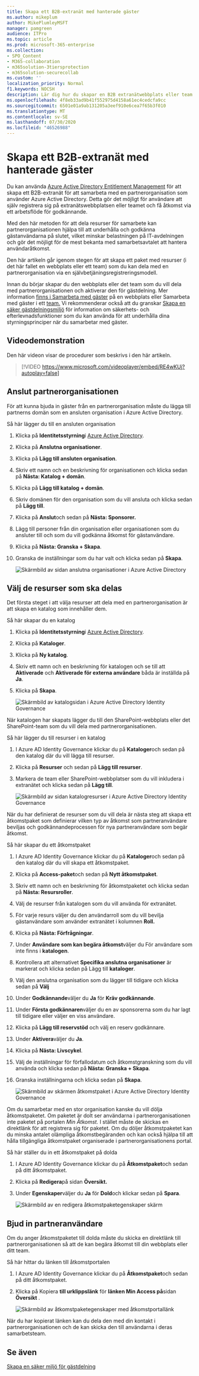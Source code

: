 ```yaml
---
title: Skapa ett B2B-extranät med hanterade gäster
ms.author: mikeplum
author: MikePlumleyMSFT
manager: pamgreen
audience: ITPro
ms.topic: article
ms.prod: microsoft-365-enterprise
ms.collection:
- SPO_Content
- M365-collaboration
- m365solution-3tiersprotection
- m365solution-securecollab
ms.custom: ''
localization_priority: Normal
f1.keywords: NOCSH
description: Lär dig hur du skapar en B2B extranätwebbplats eller team med hanterade gästanvändare från en partnerorganisation.
ms.openlocfilehash: 4f8eb33ad9b41f552975d4158a61ec4cedcfa9cc
ms.sourcegitcommit: 6501e01a9ab131205a3eef910e6cea7f65b3f010
ms.translationtype: MT
ms.contentlocale: sv-SE
ms.lasthandoff: 07/30/2020
ms.locfileid: "46526988"
---
```

# <a name="create-a-b2b-extranet-with-managed-guests"></a>Skapa ett B2B-extranät med hanterade gäster

Du kan använda [Azure Active Directory Entitlement Management](https://docs.microsoft.com/azure/active-directory/governance/entitlement-management-overview) för att skapa ett B2B-extranät för att samarbeta med en partnerorganisation som använder Azure Active Directory. Detta gör det möjligt för användare att själv registrera sig på extranätswebbplatsen eller teamet och få åtkomst via ett arbetsflöde för godkännande.

Med den här metoden för att dela resurser för samarbete kan partnerorganisationen hjälpa till att underhålla och godkänna gästanvändarna på slutet, vilket minskar belastningen på IT-avdelningen och gör det möjligt för de mest bekanta med samarbetsavtalet att hantera användaråtkomst.

Den här artikeln går igenom stegen för att skapa ett paket med resurser (i det här fallet en webbplats eller ett team) som du kan dela med en partnerorganisation via en självbetjäningsregistreringsmodell. 

Innan du börjar skapar du den webbplats eller det team som du vill dela med partnerorganisationen och aktiverar den för gästdelning. Mer information [finns i Samarbeta med gäster](collaborate-in-site.md) på en webbplats eller Samarbeta med gäster i ett [team.](collaborate-as-team.md) Vi rekommenderar också att du granskar [Skapa en säker gästdelningsmiljö](create-secure-guest-sharing-environment.md) för information om säkerhets- och efterlevnadsfunktioner som du kan använda för att underhålla dina styrningsprinciper när du samarbetar med gäster.

## <a name="video-demonstration"></a>Videodemonstration

Den här videon visar de procedurer som beskrivs i den här artikeln.

> [!VIDEO https://www.microsoft.com/videoplayer/embed/RE4wKUj?autoplay=false]

## <a name="connect-the-partner-organization"></a>Anslut partnerorganisationen

För att kunna bjuda in gäster från en partnerorganisation måste du lägga till partnerns domän som en ansluten organisation i Azure Active Directory.

Så här lägger du till en ansluten organisation
1. Klicka på **Identitetsstyrning**i [Azure Active Directory](https://aad.portal.azure.com).
2. Klicka på **Anslutna organisationer**.
4. Klicka på **Lägg till ansluten organisation**.
5. Skriv ett namn och en beskrivning för organisationen och klicka sedan på **Nästa: Katalog + domän**.
6. Klicka på **Lägg till katalog + domän**.
7. Skriv domänen för den organisation som du vill ansluta och klicka sedan på **Lägg till**.
8. Klicka på **Anslut**och sedan på **Nästa: Sponsorer.**
9. Lägg till personer från din organisation eller organisationen som du ansluter till och som du vill godkänna åtkomst för gästanvändare.
10. Klicka på **Nästa: Granska + Skapa**.
11. Granska de inställningar som du har valt och klicka sedan på **Skapa**.

    ![Skärmbild av sidan anslutna organisationer i Azure Active Directory](../media/identity-governance-connected-organizations.png)

## <a name="choose-the-resources-to-share"></a>Välj de resurser som ska delas

Det första steget i att välja resurser att dela med en partnerorganisation är att skapa en katalog som innehåller dem.

Så här skapar du en katalog
1. Klicka på **Identitetsstyrning**i [Azure Active Directory](https://aad.portal.azure.com).
2. Klicka på **Kataloger**.
3. Klicka på **Ny katalog**.
4. Skriv ett namn och en beskrivning för katalogen och se till att **Aktiverade** och **Aktiverade för externa användare** båda är inställda på **Ja**.
5. Klicka på **Skapa**.

   ![Skärmbild av katalogsidan i Azure Active Directory Identity Governance](../media/identity-governance-catalogs.png)

När katalogen har skapats lägger du till den SharePoint-webbplats eller det SharePoint-team som du vill dela med partnerorganisationen.

Så här lägger du till resurser i en katalog
1. I Azure AD Identity Governance klickar du på **Kataloger**och sedan på den katalog där du vill lägga till resurser.
2. Klicka på **Resurser** och sedan på **Lägg till resurser**.
3. Markera de team eller SharePoint-webbplatser som du vill inkludera i extranätet och klicka sedan på **Lägg till**.

   ![Skärmbild av sidan katalogresurser i Azure Active Directory Identity Governance](../media/identity-governance-catalog-resource.png)

När du har definierat de resurser som du vill dela är nästa steg att skapa ett åtkomstpaket som definierar vilken typ av åtkomst som partneranvändare beviljas och godkännandeprocessen för nya partneranvändare som begär åtkomst.

Så här skapar du ett åtkomstpaket
1. I Azure AD Identity Governance klickar du på **Kataloger**och sedan på den katalog där du vill skapa ett åtkomstpaket.
2. Klicka på **Access-paket**och sedan på **Nytt åtkomstpaket**.
3. Skriv ett namn och en beskrivning för åtkomstpaketet och klicka sedan på **Nästa: Resursroller**.
4. Välj de resurser från katalogen som du vill använda för extranätet.
5. För varje resurs väljer du den användarroll som du vill bevilja gästanvändare som använder extranätet i kolumnen **Roll.**
6. Klicka på **Nästa: Förfrågningar**.
7. Under **Användare som kan begära åtkomst**väljer du För användare som inte finns i **katalogen**.
8. Kontrollera att alternativet **Specifika anslutna organisationer** är markerat och klicka sedan på Lägg till **kataloger**.
9. Välj den anslutna organisation som du lägger till tidigare och klicka sedan på **Välj**
10. Under **Godkännande**väljer du **Ja** för **Kräv godkännande**.
11. Under **Första godkännaren**väljer du en av sponsorerna som du har lagt till tidigare eller väljer en viss användare.
12. Klicka på **Lägg till reservstöd** och välj en reserv godkännare.
13. Under **Aktivera**väljer du **Ja**.
14. Klicka på **Nästa: Livscykel**.
15. Välj de inställningar för förfallodatum och åtkomstgranskning som du vill använda och klicka sedan på **Nästa: Granska + Skapa**.
16. Granska inställningarna och klicka sedan på **Skapa**.

    ![Skärmbild av skärmen åtkomstpaket i Azure Active Directory Identity Governance](../media/identity-governance-access-packages.png)

Om du samarbetar med en stor organisation kanske du vill dölja åtkomstpaketet. Om paketet är dolt ser användarna i partnerorganisationen inte paketet på portalen *Min Åtkomst.* I stället måste de skickas en direktlänk för att registrera sig för paketet. Om du döljer åtkomstpaketet kan du minska antalet olämpliga åtkomstbegäranden och kan också hjälpa till att hålla tillgängliga åtkomstpaket organiserade i partnerorganisationens portal.

Så här ställer du in ett åtkomstpaket på dolda
1. I Azure AD Identity Governance klickar du på **Åtkomstpaket**och sedan på ditt åtkomstpaket.
2. Klicka på **Redigera**på sidan **Översikt.**
3. Under **Egenskaper**väljer du **Ja** för **Dold**och klickar sedan på **Spara**.

   ![Skärmbild av en redigera åtkomstpaketegenskaper skärm](../media/identity-governance-access-package-hidden.png)

## <a name="invite-partner-users"></a>Bjud in partneranvändare

Om du anger åtkomstpaketet till dolda måste du skicka en direktlänk till partnerorganisationen så att de kan begära åtkomst till din webbplats eller ditt team.

Så här hittar du länken till åtkomstportalen
1. I Azure AD Identity Governance klickar du på **Åtkomstpaket**och sedan på ditt åtkomstpaket.
2. Klicka på Kopiera **till urklippslänk** för **länken Min Access på**sidan **Översikt** .

   ![Skärmbild av åtkomstpaketegenskaper med åtkomstportallänk](../media/identity-governance-access-portal-link.png)

När du har kopierat länken kan du dela den med din kontakt i partnerorganisationen och de kan skicka den till användarna i deras samarbetsteam.

## <a name="see-also"></a>Se även

[Skapa en säker miljö för gästdelning](create-secure-guest-sharing-environment.md)

